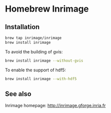 # Homebrew Inrimage

## Installation
```bash
brew tap inrimage/inrimage
brew install inrimage
```
To avoid the building of gvis:
```bash
brew install inrimage --without-gvis
```
To enable the support of hdf5:
```bash
brew install inrimage --with-hdf5
```

## See also
Inrimage homepage: http://inrimage.gforge.inria.fr
